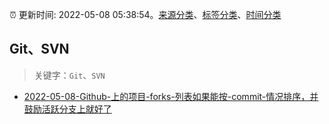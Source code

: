 :alarm_clock: 更新时间: 2022-05-08 05:38:54。[来源分类](../README.md)、[标签分类](../TAGS.md)、[时间分类](../TIMELINE.md)

## Git、SVN


> 关键字：`Git`、`SVN`



- [2022-05-08-Github-上的项目-forks-列表如果能按-commit-情况排序，并鼓励活跃分支上就好了](https://www.v2ex.com/t/851514) 